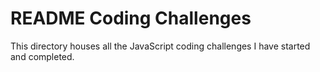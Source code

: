 # README Coding Challenges

This directory houses all the JavaScript coding challenges I have started and completed.